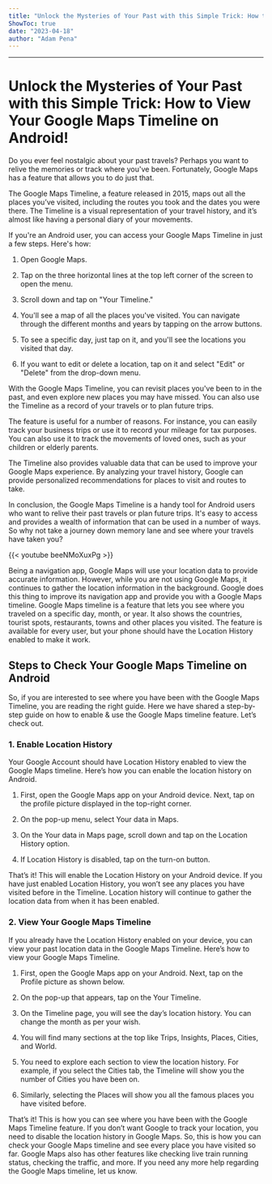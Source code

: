 ```yaml
---
title: "Unlock the Mysteries of Your Past with this Simple Trick: How to View Your Google Maps Timeline on Android!"
ShowToc: true 
date: "2023-04-18"
author: "Adam Pena"
---
```

*****
# Unlock the Mysteries of Your Past with this Simple Trick: How to View Your Google Maps Timeline on Android!

Do you ever feel nostalgic about your past travels? Perhaps you want to relive the memories or track where you've been. Fortunately, Google Maps has a feature that allows you to do just that.

The Google Maps Timeline, a feature released in 2015, maps out all the places you’ve visited, including the routes you took and the dates you were there. The Timeline is a visual representation of your travel history, and it’s almost like having a personal diary of your movements.

If you're an Android user, you can access your Google Maps Timeline in just a few steps. Here's how:

1. Open Google Maps.

2. Tap on the three horizontal lines at the top left corner of the screen to open the menu.

3. Scroll down and tap on "Your Timeline."

4. You'll see a map of all the places you've visited. You can navigate through the different months and years by tapping on the arrow buttons.

5. To see a specific day, just tap on it, and you'll see the locations you visited that day.

6. If you want to edit or delete a location, tap on it and select "Edit" or "Delete" from the drop-down menu.

With the Google Maps Timeline, you can revisit places you've been to in the past, and even explore new places you may have missed. You can also use the Timeline as a record of your travels or to plan future trips.

The feature is useful for a number of reasons. For instance, you can easily track your business trips or use it to record your mileage for tax purposes. You can also use it to track the movements of loved ones, such as your children or elderly parents.

The Timeline also provides valuable data that can be used to improve your Google Maps experience. By analyzing your travel history, Google can provide personalized recommendations for places to visit and routes to take.

In conclusion, the Google Maps Timeline is a handy tool for Android users who want to relive their past travels or plan future trips. It's easy to access and provides a wealth of information that can be used in a number of ways. So why not take a journey down memory lane and see where your travels have taken you?

{{< youtube beeNMoXuxPg >}} 



Being a navigation app, Google Maps will use your location data to provide accurate information. However, while you are not using Google Maps, it continues to gather the location information in the background. Google does this thing to improve its navigation app and provide you with a Google Maps timeline.
Google Maps timeline is a feature that lets you see where you traveled on a specific day, month, or year. It also shows the countries, tourist spots, restaurants, towns and other places you visited. The feature is available for every user, but your phone should have the Location History enabled to make it work.

 
## Steps to Check Your Google Maps Timeline on Android


So, if you are interested to see where you have been with the Google Maps Timeline, you are reading the right guide. Here we have shared a step-by-step guide on how to enable & use the Google Maps timeline feature. Let’s check out.

 
### 1. Enable Location History


Your Google Account should have Location History enabled to view the Google Maps timeline. Here’s how you can enable the location history on Android.
1. First, open the Google Maps app on your Android device. Next, tap on the profile picture displayed in the top-right corner.

2. On the pop-up menu, select Your data in Maps.

3. On the Your data in Maps page, scroll down and tap on the Location History option.

4. If Location History is disabled, tap on the turn-on button.

That’s it! This will enable the Location History on your Android device. If you have just enabled Location History, you won’t see any places you have visited before in the Timeline. Location history will continue to gather the location data from when it has been enabled.

 
### 2. View Your Google Maps Timeline


If you already have the Location History enabled on your device, you can view your past location data in the Google Maps Timeline. Here’s how to view your Google Maps Timeline.
1. First, open the Google Maps app on your Android. Next, tap on the Profile picture as shown below.

2. On the pop-up that appears, tap on the Your Timeline.

3. On the Timeline page, you will see the day’s location history. You can change the month as per your wish.

4. You will find many sections at the top like Trips, Insights, Places, Cities, and World.

5. You need to explore each section to view the location history. For example, if you select the Cities tab, the Timeline will show you the number of Cities you have been on.

6. Similarly, selecting the Places will show you all the famous places you have visited before.

That’s it! This is how you can see where you have been with the Google Maps Timeline feature. If you don’t want Google to track your location, you need to disable the location history in Google Maps.
So, this is how you can check your Google Maps timeline and see every place you have visited so far. Google Maps also has other features like checking live train running status, checking the traffic, and more. If you need any more help regarding the Google Maps timeline, let us know.




